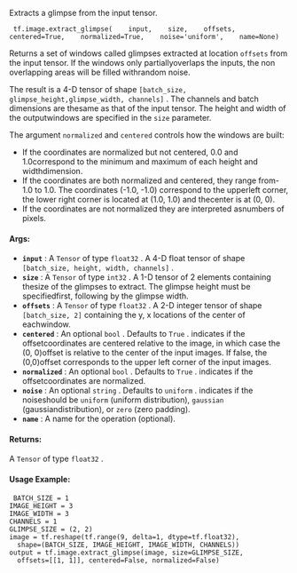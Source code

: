 Extracts a glimpse from the input tensor.

```
 tf.image.extract_glimpse(    input,    size,    offsets,    centered=True,    normalized=True,    noise='uniform',    name=None) 
```

Returns a set of windows called glimpses extracted at location `offsets`  from the input tensor. If the windows only partiallyoverlaps the inputs, the non overlapping areas will be filled withrandom noise.

The result is a 4-D tensor of shape  `[batch_size, glimpse_height,glimpse_width, channels]` . The channels and batch dimensions are thesame as that of the input tensor. The height and width of the outputwindows are specified in the  `size`  parameter.

The argument  `normalized`  and  `centered`  controls how the windows are built:

- If the coordinates are normalized but not centered, 0.0 and 1.0correspond to the minimum and maximum of each height and widthdimension.
- If the coordinates are both normalized and centered, they range from-1.0 to 1.0. The coordinates (-1.0, -1.0) correspond to the upperleft corner, the lower right corner is located at (1.0, 1.0) and thecenter is at (0, 0).
- If the coordinates are not normalized they are interpreted asnumbers of pixels.


#### Args:
- **`input`** : A  `Tensor`  of type  `float32` . A 4-D float tensor of shape `[batch_size, height, width, channels]` .
- **`size`** : A  `Tensor`  of type  `int32` . A 1-D tensor of 2 elements containing thesize of the glimpses to extract.  The glimpse height must be specifiedfirst, following by the glimpse width.
- **`offsets`** : A  `Tensor`  of type  `float32` . A 2-D integer tensor of shape `[batch_size, 2]`  containing the y, x locations of the center of eachwindow.
- **`centered`** : An optional  `bool` . Defaults to  `True` . indicates if the offsetcoordinates are centered relative to the image, in which case the (0, 0)offset is relative to the center of the input images. If false, the (0,0)offset corresponds to the upper left corner of the input images.
- **`normalized`** : An optional  `bool` . Defaults to  `True` . indicates if the offsetcoordinates are normalized.
- **`noise`** : An optional  `string` . Defaults to  `uniform` . indicates if the noiseshould be  `uniform`  (uniform distribution),  `gaussian`  (gaussiandistribution), or  `zero`  (zero padding).
- **`name`** : A name for the operation (optional).


#### Returns:
A  `Tensor`  of type  `float32` .

#### Usage Example:


```
 BATCH_SIZE = 1
IMAGE_HEIGHT = 3
IMAGE_WIDTH = 3
CHANNELS = 1
GLIMPSE_SIZE = (2, 2)
image = tf.reshape(tf.range(9, delta=1, dtype=tf.float32),
  shape=(BATCH_SIZE, IMAGE_HEIGHT, IMAGE_WIDTH, CHANNELS))
output = tf.image.extract_glimpse(image, size=GLIMPSE_SIZE,
  offsets=[[1, 1]], centered=False, normalized=False)
 ```
 
```

